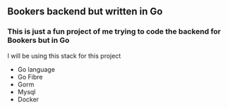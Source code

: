 
## Bookers backend but written in Go

### This is just a fun project of me trying to code the backend for Bookers but in Go

I will be using this stack for this project
- Go language
- Go Fibre 
- Gorm 
- Mysql
- Docker  


